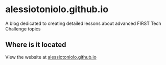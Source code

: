 # alessiotoniolo.github.io
A blog dedicated to creating detailed lessons about advanced FIRST Tech Challenge topics

## Where is it located
View the website at [alessiotoniolo.github.io](https://alessiotoniolo.github.io)
